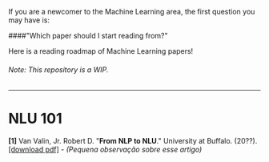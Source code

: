 If you are a newcomer to the Machine Learning area, the first question you may have is:

####"Which paper should I start reading from?"

Here is a reading roadmap of Machine Learning papers!

###### Note: This repository is a WIP.


---------------------------------------

# NLU 101

**[1]** Van Valin, Jr. Robert D. "**From NLP to NLU**." University at Buffalo. (20??). [[download pdf]](https://github.com/viridiano/Talking-To-Robots/blob/master/papers/Van_Valin_From_NLP_to_NLU.pdf) - *(Pequena observação sobre esse artigo)*

